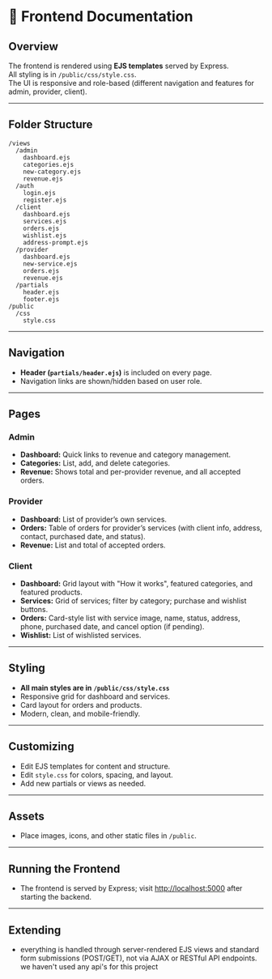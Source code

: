 # 🎨 Frontend Documentation

## Overview

The frontend is rendered using **EJS templates** served by Express.  
All styling is in `/public/css/style.css`.  
The UI is responsive and role-based (different navigation and features for admin, provider, client).

---

## Folder Structure

```
/views
  /admin
    dashboard.ejs
    categories.ejs
    new-category.ejs
    revenue.ejs
  /auth
    login.ejs
    register.ejs
  /client
    dashboard.ejs
    services.ejs
    orders.ejs
    wishlist.ejs
    address-prompt.ejs
  /provider
    dashboard.ejs
    new-service.ejs
    orders.ejs
    revenue.ejs
  /partials
    header.ejs
    footer.ejs
/public
  /css
    style.css
```

---

## Navigation

- **Header (`partials/header.ejs`)** is included on every page.
- Navigation links are shown/hidden based on user role.

---

## Pages

### Admin

- **Dashboard:** Quick links to revenue and category management.
- **Categories:** List, add, and delete categories.
- **Revenue:** Shows total and per-provider revenue, and all accepted orders.

### Provider

- **Dashboard:** List of provider’s own services.
- **Orders:** Table of orders for provider’s services (with client info, address, contact, purchased date, and status).
- **Revenue:** List and total of accepted orders.

### Client

- **Dashboard:** Grid layout with "How it works", featured categories, and featured products.
- **Services:** Grid of services; filter by category; purchase and wishlist buttons.
- **Orders:** Card-style list with service image, name, status, address, phone, purchased date, and cancel option (if pending).
- **Wishlist:** List of wishlisted services.

---

## Styling

- **All main styles are in `/public/css/style.css`**
- Responsive grid for dashboard and services.
- Card layout for orders and products.
- Modern, clean, and mobile-friendly.

---

## Customizing

- Edit EJS templates for content and structure.
- Edit `style.css` for colors, spacing, and layout.
- Add new partials or views as needed.

---

## Assets

- Place images, icons, and other static files in `/public`.

---

## Running the Frontend

- The frontend is served by Express; visit [http://localhost:5000](http://localhost:5000) after starting the backend.

---

## Extending

- everything is handled through server-rendered EJS views and standard form submissions (POST/GET), not via AJAX or RESTful API endpoints.
we haven't used any api's for this project
